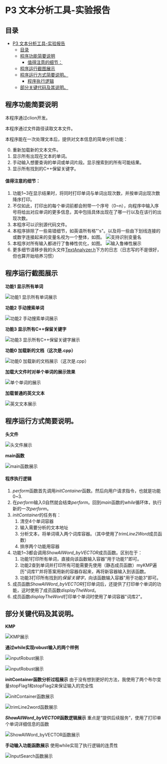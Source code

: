 # P3 文本分析工具-实验报告
## 目录
- [P3 文本分析工具-实验报告](#p3-文本分析工具-实验报告)
  - [目录](#目录)
  - [程序功能简要说明](#程序功能简要说明)
      - [值得注意的细节：](#值得注意的细节)
  - [程序运行截图展示](#程序运行截图展示)
  - [程序运行方式简要说明。](#程序运行方式简要说明)
      - [程序执行逻辑](#程序执行逻辑)
  - [部分关键代码及其说明。](#部分关键代码及其说明)

## 程序功能简要说明

本程序通过clion开发。

本程序通过文件路径读取文本文件。

本程序能在一次处理文本后，提供对文本信息的简单分析功能：

0. 重新加载新的文本文件。
1. 显示所有出现在文本的单词。
2. 手动输入想要查询的单词或单词片段。显示搜索到的所有可能结果。
3. 显示所有找到的C++保留关键字。

#### 值得注意的细节：

1. 功能1~3在显示结果时，将同时打印单词与单词出现次数，并按单词出现次数降序打印。
2. 不仅如此，打印出的每个单词前都会附带一个序号（0~n），向程序中输入序号将给出对应单词的更多信息，其中包括具体出现在了哪一行以及在该行的出现次数。
3. 本程序可以识别源代码文件。
4. 本程序排除了一些易错细节，如英语所有格"'s"。以及将一些由下划线连接的或数字连接起来的变量名视为一个整体，如图。
![](func2_detail1.png "支持识别变量名")
5. 本程序对所有输入都进行了鲁棒性优化，如图。
![输入鲁棒性展示](robust1.png "输入鲁棒性展示")
6. 更多细节请移步我的头文件[TextAnalyzer.h](TextAnalyzer.h)下方的日志（日志写的不是很好，但也算开始培养习惯）


## 程序运行截图展示

**功能1 显示所有单词**

![功能1 显示所有单词展示](execution1.png "功能1 显示所有单词")

**功能2 手动搜索单词**

![功能2 手动搜索单词展示](execution2.png "功能2 手动搜索单词")

**功能3 显示所有C++保留关键字**

![功能3 显示所有C++保留关键字展示](execution3.png "功能3 显示所有C++保留关键字")

**功能0 加载新的文档（这次是.cpp）**

![功能0 加载新的文档展示（这次是.cpp）](executionCode.png "功能0 加载新的文档（这次是.cpp）")

**加载大文件时对单个单词的展示效果**

![单个单词的展示](executionCode2.png "单个单词的展示")

**加载普通的英文文本**

![英文文本展示](executionText.png "英文文本展示")


## 程序运行方式简要说明。
**头文件**

![头文件展示](headFile.png "头文件展示")

**main函数**

![main函数展示](main.png "main函数展示")

#### 程序执行逻辑
1. *perform*函数首先调用*initContainer*函数。然后向用户请求指令，也就是功能0~3.
2. 在*perform*输入0自然就会结束*perform*。回到*main*函数的*while*循环体，执行新的一次*perform*。
3. *initContainer*的任务有：
   1. 清空4个单词容器
   2. 输入需要分析的文本地址
   3. 分析文本，将单词填入两个词库容器。（其中使用了*trimLine2Word*成员函数）
   4. 排序两个功能用容器
4. 功能1~3都会调用*ShowAllWord_byVECTOR*成员函数。区别在于： 
   1. 功能1打印所有单词，直接向该函数输入容器"用于功能1"即可。
   2. 功能2查到单词并打印所有可能需要先使用（静态成员函数）myKMP遍历"词库1"并将答案用新的容器存起来，再将新容器输入到该函数。
   3. 功能3打印所有找到的*保留关键字*，向该函数输入容器"用于功能3"即可。
5. 成员函数*ShowAllWord_byVECTOR*打印单词后，还提供了打印单个单词的功能，这时使用了成员函数*displayTheWord*。
6. 成员函数*displayTheWord*打印单个单词时使用了单词容器"词库2"。


## 部分关键代码及其说明。
**KMP**

![KMP展示](kmp.png "KMP展示")

**通过while实现robust输入的两个样例**

![inputRobust展示](inputRobust1.png "inputRobust展示")

![inputRobust展示](inputRobust2.png "inputRobust展示")

**initContainer函数分析过程展示**
由于没有想到更好的方法，我使用了两个布尔变量stopFlag1和stopFlag2来保证输入的完全性

![initContainer函数展示](init1.png "initContainer函数展示")

![trimLine2word函数展示](trimLine2word.png "trimLine2word函数展示")

***ShowAllWord_byVECTOR*函数逻辑展示**
重点是“提供后续服务”，使用了打印单个单词详细信息的函数

![ShowAllWord_byVECTOR函数展示](showVector.png "ShowAllWord_byVECTOR函数展示")

**手动输入功能函数展示**
使用while实现了执行逻辑的连贯性

![InputSearch函数展示](inputSearch.png "InputSearch函数展示")
